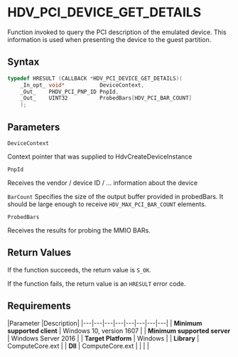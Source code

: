 # HDV_PCI_DEVICE_GET_DETAILS

Function invoked to query the PCI description of the emulated device. This information is used when presenting the device to the guest partition.

## Syntax

```C++
typedef HRESULT (CALLBACK *HDV_PCI_DEVICE_GET_DETAILS)(
    _In_opt_ void*           DeviceContext,
    _Out_    PHDV_PCI_PNP_ID PnpId,
    _Out_    UINT32          ProbedBars[HDV_PCI_BAR_COUNT]
    );
```

## Parameters

`DeviceContext` 

Context pointer that was supplied to HdvCreateDeviceInstance

`PnpId` 

Receives the vendor / device ID / ... information about the device

`BarCount`
Specifies the size of the output buffer provided in probedBars. It should be large enough to receive `HDV_MAX_PCI_BAR_COUNT` elements.

`ProbedBars` 

Receives the results for probing the MMIO BARs.

## Return Values

If the function succeeds, the return value is `S_OK`.

If the function fails, the return value is an  `HRESULT` error code.

## Requirements

|Parameter     |Description|
|---|---|---|---|---|---|---|---| 
| **Minimum supported client** | Windows 10, version 1607 |
| **Minimum supported server** | Windows Server 2016 |
| **Target Platform** | Windows |
| **Library** | ComputeCore.ext |
| **Dll** | ComputeCore.ext |
|    |    | 